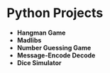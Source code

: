 # Python Projects


- **Hangman Game**
- **Madlibs**
- **Number Guessing Game**
- **Message-Encode Decode**
- **Dice Simulator**

